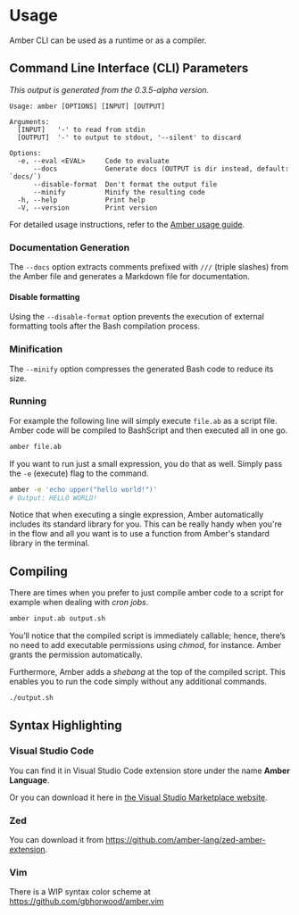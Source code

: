 # Usage

Amber CLI can be used as a runtime or as a compiler.

## Command Line Interface (CLI) Parameters

*This output is generated from the 0.3.5-alpha version.*
```
Usage: amber [OPTIONS] [INPUT] [OUTPUT]

Arguments:
  [INPUT]   '-' to read from stdin
  [OUTPUT]  '-' to output to stdout, '--silent' to discard

Options:
  -e, --eval <EVAL>     Code to evaluate
      --docs            Generate docs (OUTPUT is dir instead, default: `docs/`)
      --disable-format  Don't format the output file
      --minify          Minify the resulting code
  -h, --help            Print help
  -V, --version         Print version
```

For detailed usage instructions, refer to the [Amber usage guide](https://docs.amber-lang.com/getting_started/usage).

### Documentation Generation

The `--docs` option extracts comments prefixed with `///` (triple slashes) from the Amber file and generates a Markdown file for documentation.

#### Disable formatting

Using the `--disable-format` option prevents the execution of external formatting tools after the Bash compilation process.

### Minification

The `--minify` option compresses the generated Bash code to reduce its size.

### Running

For example the following line will simply execute `file.ab` as a script file. Amber code will be compiled to BashScript and then executed all in one go.

```sh
amber file.ab
```

If you want to run just a small expression, you do that as well. Simply pass the `-e` (execute) flag to the command.

```sh
amber -e 'echo upper("hello world!")'
# Output: HELLO WORLD!
```

Notice that when executing a single expression, Amber automatically includes its standard library for you. This can be really handy when you're in the flow and all you want is to use a function from Amber's standard library in the terminal.

## Compiling

There are times when you prefer to just compile amber code to a script for example when dealing with _cron jobs_.

```sh
amber input.ab output.sh
```

You’ll notice that the compiled script is immediately callable; hence, there’s no need to add executable permissions using _chmod_, for instance. Amber grants the permission automatically.

Furthermore, Amber adds a _shebang_ at the top of the compiled script. This enables you to run the code simply without any additional commands.

```sh
./output.sh
```

## Syntax Highlighting

### Visual Studio Code

You can find it in Visual Studio Code extension store under the name **Amber Language**.

Or you can download it here in [the Visual Studio Marketplace website](https://marketplace.visualstudio.com/items?itemName=Ph0enixKM.amber-language).

### Zed

You can download it from https://github.com/amber-lang/zed-amber-extension.

### Vim

There is a WIP syntax color scheme at https://github.com/gbhorwood/amber.vim
